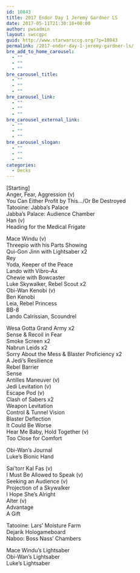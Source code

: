 ```yaml
---
id: 10843
title: 2017 Endor Day 1 Jeremy Gardner LS
date: 2017-05-11T21:30:18+00:00
author: pwsadmin
layout: swccgpc
guid: http://www.starwarsccg.org/?p=10843
permalink: /2017-endor-day-1-jeremy-gardner-ls/
bre_add_to_home_carousel:
  - ""
  - ""
  - ""
bre_carousel_title:
  - ""
  - ""
  - ""
bre_carousel_link:
  - ""
  - ""
  - ""
bre_carousel_external_link:
  - ""
  - ""
  - ""
bre_carousel_slogan:
  - ""
  - ""
  - ""
categories:
  - Decks
---
```

[Starting]  
Anger, Fear, Aggression (v)  
You Can Either Profit by This&#8230;/Or Be Destroyed  
Tatooine: Jabba&#8217;s Palace  
Jabba&#8217;s Palace: Audience Chamber  
Han (v)  
Heading for the Medical Frigate

Mace Windu (v)  
Threepio with his Parts Showing  
Qui-Gon Jinn with Lightsaber x2  
Rey  
Yoda, Keeper of the Peace  
Lando with Vibro-Ax  
Chewie with Bowcaster  
Luke Skywalker, Rebel Scout x2  
Obi-Wan Kenobi (v)  
Ben Kenobi  
Leia, Rebel Princess  
BB-8  
Lando Calrissian, Scoundrel

Wesa Gotta Grand Army x2  
Sense & Recoil in Fear  
Smoke Screen x2  
Nabrun Leids x2  
Sorry About the Mess & Blaster Proficiency x2  
A Jedi&#8217;s Resilience  
Rebel Barrier  
Sense  
Antilles Maneuver (v)  
Jedi Levitation (v)  
Escape Pod (v)  
Clash of Sabers x2  
Weapon Levitation  
Control & Tunnel Vision  
Blaster Deflection  
It Could Be Worse  
Hear Me Baby, Hold Together (v)  
Too Close for Comfort

Obi-Wan&#8217;s Journal  
Luke&#8217;s Bionic Hand

Sai&#8217;torr Kal Fas (v)  
I Must Be Allowed to Speak (v)  
Seeking an Audience (v)  
Projection of a Skywalker  
I Hope She&#8217;s Alright  
Alter (v)  
Advantage  
A Gift

Tatooine: Lars&#8217; Moisture Farm  
Dejarik Hologameboard  
Naboo: Boss Nass&#8217; Chambers

Mace Windu&#8217;s Lightsaber  
Obi-Wan&#8217;s Lightsaber  
Luke&#8217;s Lightsaber